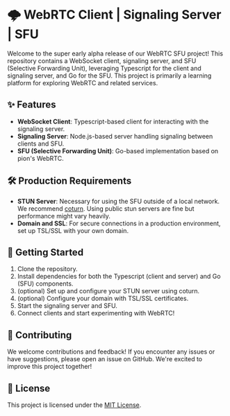 # 🌩️ WebRTC Client | Signaling Server | SFU
Welcome to the super early alpha release of our WebRTC SFU project! This repository contains a WebSocket client, signaling server, and SFU (Selective Forwarding Unit), leveraging Typescript for the client and signaling server, and Go for the SFU. This project is primarily a learning platform for exploring WebRTC and related services.

## ✨ Features 

- **WebSocket Client**: Typescript-based client for interacting with the signaling server.
- **Signaling Server**: Node.js-based server handling signaling between clients and SFU.
- **SFU (Selective Forwarding Unit)**: Go-based implementation based on pion's WebRTC.

## 🛠️ Production Requirements 

- **STUN Server**: Necessary for using the SFU outside of a local network. We recommend [coturn](https://github.com/coturn/coturn). Using public stun servers are fine but performance might vary heavily.
- **Domain and SSL**: For secure connections in a production environment, set up TSL/SSL with your own domain.

## 🚀 Getting Started 

1. Clone the repository.
2. Install dependencies for both the Typescript (client and server) and Go (SFU) components.
3. (optional) Set up and configure your STUN server using coturn.
4. (optional) Configure your domain with TSL/SSL certificates.
5. Start the signaling server and SFU.
6. Connect clients and start experimenting with WebRTC!

## 🤝 Contributing 

We welcome contributions and feedback! If you encounter any issues or have suggestions, please open an issue on GitHub. We're excited to improve this project together!

## 📄 License 

This project is licensed under the [MIT License](LICENSE).
